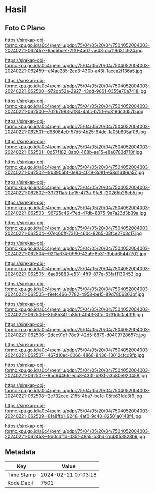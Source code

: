 # Hasil

## Foto C Plano

https://sirekap-obj-formc.kpu.go.id/a0c4/pemilu/pdpr/75/04/05/20/04/7504052004003-20240221-062457--9ad5bce1-2ff0-4a07-ae43-dcd19d31c924.jpg

https://sirekap-obj-formc.kpu.go.id/a0c4/pemilu/pdpr/75/04/05/20/04/7504052004003-20240221-062459--ef4ae235-2ee3-430b-a43f-1acca2f136a5.jpg

https://sirekap-obj-formc.kpu.go.id/a0c4/pemilu/pdpr/75/04/05/20/04/7504052004003-20240221-062500--972db52a-2927-43dd-9661-0355e70a7418.jpg

https://sirekap-obj-formc.kpu.go.id/a0c4/pemilu/pdpr/75/04/05/20/04/7504052004003-20240221-062500--70267983-af84-4afc-b75f-ec319dc3d57b.jpg

https://sirekap-obj-formc.kpu.go.id/a0c4/pemilu/pdpr/75/04/05/20/04/7504052004003-20240221-062501--d98084e0-57d5-4b25-94dc-1a05b805af06.jpg

https://sirekap-obj-formc.kpu.go.id/a0c4/pemilu/pdpr/75/04/05/20/04/7504052004003-20240221-062501--0d57f182-8ab0-468b-ae15-e8a0783d710f.jpg

https://sirekap-obj-formc.kpu.go.id/a0c4/pemilu/pdpr/75/04/05/20/04/7504052004003-20240221-062502--9b3905bf-0e84-4019-8d81-e58d16199a57.jpg

https://sirekap-obj-formc.kpu.go.id/a0c4/pemilu/pdpr/75/04/05/20/04/7504052004003-20240221-062502--337311a5-bc15-473a-9fa8-f20265b26eb5.jpg

https://sirekap-obj-formc.kpu.go.id/a0c4/pemilu/pdpr/75/04/05/20/04/7504052004003-20240221-062503--96725c46-f7ed-47db-8875-9a7a23d3b39a.jpg

https://sirekap-obj-formc.kpu.go.id/a0c4/pemilu/pdpr/75/04/05/20/04/7504052004003-20240221-062504--07ec60ff-7310-46dc-82b5-08fce27b3c17.jpg

https://sirekap-obj-formc.kpu.go.id/a0c4/pemilu/pdpr/75/04/05/20/04/7504052004003-20240221-062504--92f1a674-0980-42a9-8b31-3bbd65447702.jpg

https://sirekap-obj-formc.kpu.go.id/a0c4/pemilu/pdpr/75/04/05/20/04/7504052004003-20240221-062505--6ae85883-e531-4ff9-877e-53faf1130453.jpg

https://sirekap-obj-formc.kpu.go.id/a0c4/pemilu/pdpr/75/04/05/20/04/7504052004003-20240221-062505--f9efc466-7782-4958-be15-89d7806303bf.jpg

https://sirekap-obj-formc.kpu.go.id/a0c4/pemilu/pdpr/75/04/05/20/04/7504052004003-20240221-062506--3f585341-b85d-4043-8ffd-0731db0a43f9.jpg

https://sirekap-obj-formc.kpu.go.id/a0c4/pemilu/pdpr/75/04/05/20/04/7504052004003-20240221-062506--2dcc91e1-78c9-42d5-8879-d0409728657c.jpg

https://sirekap-obj-formc.kpu.go.id/a0c4/pemilu/pdpr/75/04/05/20/04/7504052004003-20240221-062507--467d10ec-0066-4868-8436-13012cfcd9fb.jpg

https://sirekap-obj-formc.kpu.go.id/a0c4/pemilu/pdpr/75/04/05/20/04/7504052004003-20240221-062507--95d64466-ecb8-433f-b93f-a3b80e920458.jpg

https://sirekap-obj-formc.kpu.go.id/a0c4/pemilu/pdpr/75/04/05/20/04/7504052004003-20240221-062508--2e732cce-2155-4ba7-be1c-05fe63fde3f9.jpg

https://sirekap-obj-formc.kpu.go.id/a0c4/pemilu/pdpr/75/04/05/20/04/7504052004003-20240221-062509--8fa8ffb1-9248-4af0-9c40-82501a0148f4.jpg

https://sirekap-obj-formc.kpu.go.id/a0c4/pemilu/pdpr/75/04/05/20/04/7504052004003-20240221-062458--9d0cdf1d-035f-48a5-b3bd-2d48f53828b9.jpg


## Metadata

| Key        | Value               |
| ---------- | ------------------- |
| Time Stamp | 2024-02-21 07:03:18 |
| Kode Dapil | 7501                |



